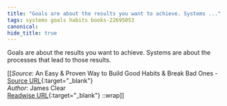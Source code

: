 ```yaml
---
title: "Goals are about the results you want to achieve. Systems ..."
tags: systems goals habits books-22695053
canonical: 
hide_title: true
---
```


Goals are about the results you want to achieve. Systems are about the processes that lead to those results.


[[_Source_: An Easy & Proven Way to Build Good Habits & Break Bad Ones - [Source URL](){:target="_blank"}<br>
_Author_: James Clear<br>
[Readwise URL](https://readwise.io/open/446271368){:target="_blank"}
::wrap]]